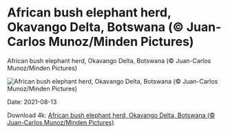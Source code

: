 # African bush elephant herd, Okavango Delta, Botswana (© Juan-Carlos Munoz/Minden Pictures)

African bush elephant herd, Okavango Delta, Botswana (© Juan-Carlos Munoz/Minden Pictures)

![African bush elephant herd, Okavango Delta, Botswana (© Juan-Carlos Munoz/Minden Pictures)](https://bing.com/th?id=OHR.OkavangoHerd_EN-US9805568447_UHD.jpg&w=1024&h=576)

Date: 2021-08-13

Download 4k: [African bush elephant herd, Okavango Delta, Botswana (© Juan-Carlos Munoz/Minden Pictures)](https://bing.com/th?id=OHR.OkavangoHerd_EN-US9805568447_UHD.jpg)

